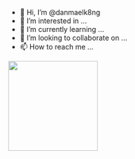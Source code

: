 - 👋 Hi, I’m @danmaelk8ng
- 👀 I’m interested in ...
- 🌱 I’m currently learning ...
- 💞️ I’m looking to collaborate on ...
- 📫 How to reach me ...

<img height="180em" src="https://camo.githubusercontent.com/e5e1559b3b4a2dea6c56045e5a076bff6010e3309ab2b6ae60a9c258f038f4a4/68747470733a2f2f6769746875622d726561646d652d73746174732e76657263656c2e6170702f6170692f746f702d6c616e67732f3f757365726e616d653d42726179616e546f7272657332266c61796f75743d636f6d70616374266c616e67735f636f756e743d37267468656d653d676f7468616d" data-canonical-src="https://github-readme-stats.vercel.app/api/top-langs/?username=danmaelk8ng&amp;layout=compact&amp;langs_count=7&amp;theme=gotham" style="max-width: 100%;">


<!---
danmaelk8ng/danmaelk8ng is a ✨ special ✨ repository because its `README.md` (this file) appears on your GitHub profile.
You can click the Preview link to take a look at your changes.
--->
